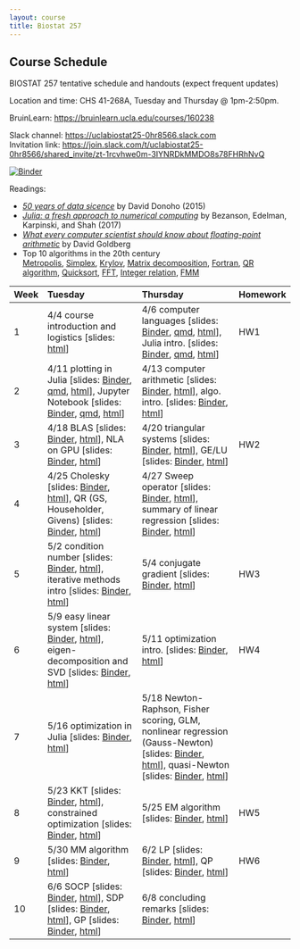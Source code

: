 ```yaml
---
layout: course
title: Biostat 257
---
```


## Course Schedule

BIOSTAT 257 tentative schedule and handouts (expect frequent updates)

Location and time: CHS 41-268A, Tuesday and Thursday @ 1pm-2:50pm.

BruinLearn: <https://bruinlearn.ucla.edu/courses/160238>

Slack channel: <https://uclabiostat25-0hr8566.slack.com>   
Invitation link: <https://join.slack.com/t/uclabiostat25-0hr8566/shared_invite/zt-1rcvhwe0m-3IYNRDkMMDO8s78FHRhNvQ>

[![Binder](https://mybinder.org/badge_logo.svg)](https://mybinder.org/v2/gh/ucla-biostat-257/2023spring/master)

Readings:  

* [_50 years of data sicence_](../readings/Donoho15FiftyYearsDataScience.pdf) by David Donoho (2015)  
* [_Julia: a fresh approach to numerical computing_](../readings/BezansonEdelmanKarpinskiShah17Julia.pdf) by Bezanson, Edelman, Karpinski, and Shah (2017)  
* [_What every computer scientist should know about floating-point arithmetic_](../readings/Goldberg91FloatingPoint.pdf) by David Goldberg  
* Top 10 algorithms in the 20th century  
[Metropolis](../readings/metropolis.pdf), [Simplex](../readings/simplex.pdf), [Krylov](../readings/krylov.pdf), [Matrix decomposition](../readings/decomp.pdf), [Fortran](../readings/fortran.pdf), [QR algorithm](../readings/qr.pdf), [Quicksort](../readings/qsort.pdf), [FFT](../readings/fft.pdf), [Integer relation](../readings/integer.pdf), [FMM](../readings/fmm.pdf)  

| Week | Tuesday | Thursday | Homework |
|:-----------|:-----------|:------------|:------------|
| 1 | 4/4 course introduction and logistics \[slides: [html](../slides/01-intro/intro.html)\] | 4/6 computer languages \[slides: [Binder](https://mybinder.org/v2/gh/ucla-biostat-257/2023spring/master?filepath=slides%2F02-langs%2Flangs.ipynb), [qmd](https://raw.githubusercontent.com/ucla-biostat-257/2023spring/master/slides/02-langs/langs.qmd), [html](../slides/02-langs/langs.html)\], Julia intro. \[slides: [Binder](https://mybinder.org/v2/gh/ucla-biostat-257/2023spring/master?filepath=slides%2F03-juliaintro%2Fjuliaintro.ipynb), [qmd](https://raw.githubusercontent.com/ucla-biostat-257/2023spring/master/slides/03-juliaintro/juliaintro.qmd), [html](../slides/03-juliaintro/juliaintro.html)\] | HW1 |
| 2 | 4/11 plotting in Julia \[slides: [Binder](https://mybinder.org/v2/gh/ucla-biostat-257/2023spring/master?filepath=slides%2F04-juliaplot%2Fjuliaplots.ipynb), [qmd](https://raw.githubusercontent.com/ucla-biostat-257/2023spring/master/slides/04-juliaplot/juliaplots.qmd), [html](../slides/04-juliaplot/juliaplots.html)\], Jupyter Notebook \[slides: [Binder](https://mybinder.org/v2/gh/ucla-biostat-257/2023spring/master?filepath=slides%2F05-jupyter%2Fjupyter.ipynb), [qmd](https://raw.githubusercontent.com/ucla-biostat-257/2023spring/master/slides/05-jupyter/jupyter.qmd), [html](../slides/05-jupyter/jupyter.html)\] | 4/13 computer arithmetic \[slides: [Binder](https://mybinder.org/v2/gh/ucla-biostat-257/2023spring/master?filepath=slides%2F06-arith%2Farith.ipynb), [html](../slides/06-arith/arith.html)\], algo. intro. \[slides: [Binder](https://mybinder.org/v2/gh/ucla-biostat-257/2023spring/master?filepath=slides%2F07-algo%2Falgo.ipynb), [html](../slides/07-algo/algo.html)\] | |
| 3 | 4/18 BLAS \[slides: [Binder](https://mybinder.org/v2/gh/ucla-biostat-257/2023spring/master?filepath=slides%2F08-numalgintro%2Fnumalgintro.ipynb), [html](../slides/08-numalgintro/numalgintro.html)\], NLA on GPU \[slides: [Binder](https://mybinder.org/v2/gh/ucla-biostat-257/2023spring/master?filepath=slides%2F09-juliagpu%2Fjuliagpu.ipynb), [html](../slides/09-juliagpu/juliagpu.html)\] | 4/20 triangular systems \[slides: [Binder](https://mybinder.org/v2/gh/ucla-biostat-257/2023spring/master?filepath=slides%2F10-trisys%2Ftrisys.ipynb), [html](../slides/10-trisys/trisys.html)\], GE/LU \[slides: [Binder](https://mybinder.org/v2/gh/ucla-biostat-257/2023spring/master?filepath=slides%2F11-gelu%2Fgelu.ipynb), [html](../slides/11-gelu/gelu.html)\] | HW2 |
| 4 | 4/25 Cholesky \[slides: [Binder](https://mybinder.org/v2/gh/ucla-biostat-257/2023spring/master?filepath=slides%2F12-chol%2Fchol.ipynb), [html](../slides/12-chol/chol.html)\], QR (GS, Householder, Givens) \[slides: [Binder](https://mybinder.org/v2/gh/ucla-biostat-257/2023spring/master?filepath=slides%2F13-qr%2Fqr.ipynb), [html](../slides/13-qr/qr.html)\] | 4/27 Sweep operator \[slides: [Binder](https://mybinder.org/v2/gh/ucla-biostat-257/2023spring/master?filepath=slides%2F14-sweep%2Fsweep.ipynb), [html](../slides/14-sweep/sweep.html)\], summary of linear regression \[slides: [Binder](https://mybinder.org/v2/gh/ucla-biostat-257/2023spring/master?filepath=slides%2F15-linreg%2Flinreg.ipynb), [html](../slides/15-linreg/linreg.html)\] | |
| 5 | 5/2 condition number \[slides: [Binder](https://mybinder.org/v2/gh/ucla-biostat-257/2023spring/master?filepath=slides%2F16-cond%2Fcond.ipynb), [html](../slides/16-cond/cond.html)\], iterative methods intro \[slides: [Binder](https://mybinder.org/v2/gh/ucla-biostat-257/2023spring/master?filepath=slides%2F17-iterative%iterative.ipynb), [html](../slides/17-iterative/iterative.html)\] | 5/4 conjugate gradient  \[slides: [Binder](https://mybinder.org/v2/gh/ucla-biostat-257/2023spring/master?filepath=slides%2F18-cg%cg.ipynb), [html](../slides/18-cg/cg.html)\] | HW3 |
| 6 | 5/9 easy linear system \[slides: [Binder](https://mybinder.org/v2/gh/ucla-biostat-257/2023spring/master?filepath=slides%2F19-easylineq%easylineq.ipynb), [html](../slides/19-easylineq/easylineq.html)\], eigen-decomposition and SVD \[slides: [Binder](https://mybinder.org/v2/gh/ucla-biostat-257/2023spring/master?filepath=slides%2F20-eigsvd%eigsvd.ipynb), [html](../slides/20-eigsvd/eigsvd.html)\] | 5/11 optimization intro. \[slides: [Binder](https://mybinder.org/v2/gh/ucla-biostat-257/2023spring/master?filepath=slides%2F21-optmintro%optmintro.ipynb), [html](../slides/21-optmintro/optmintro.html)\] | HW4 | 
| 7 | 5/16 optimization in Julia \[slides: [Binder](https://mybinder.org/v2/gh/ucla-biostat-257/2023spring/master?filepath=slides%2F22-juliaopt%juliaopt.ipynb), [html](../slides/22-juliaopt/juliaopt.html)\] | 5/18 Newton-Raphson, Fisher scoring, GLM, nonlinear regression (Gauss-Newton) \[slides: [Binder](https://mybinder.org/v2/gh/ucla-biostat-257/2023spring/master?filepath=slides%2F23-newton%newton.ipynb), [html](../slides/23-newton/newton.html)\], quasi-Newton \[slides: [Binder](https://mybinder.org/v2/gh/ucla-biostat-257/2023spring/master?filepath=slides%2F24-quasinewton%quasinewton.ipynb), [html](../slides/24-quasinewton/quasinewton.html)\] | |  
| 8 | 5/23 KKT \[slides: [Binder](https://mybinder.org/v2/gh/ucla-biostat-257/2023spring/master?filepath=slides%2F27-kkt%kkt.ipynb), [html](../slides/27-kkt/kkt.html)\], constrained optimization \[slides: [Binder](https://mybinder.org/v2/gh/ucla-biostat-257/2023spring/master?filepath=slides%2F28-newtoncontr%newton_constr.ipynb), [html](../slides/28-newtoncontr/newton_constr.html)\] | 5/25 EM algorithm \[slides: [Binder](https://mybinder.org/v2/gh/ucla-biostat-257/2023spring/master?filepath=slides%2F25-em%em.ipynb), [html](../slides/25-em/em.html)\] | HW5 |  
| 9 | 5/30 MM algorithm \[slides: [Binder](https://mybinder.org/v2/gh/ucla-biostat-257/2023spring/master?filepath=slides%2F26-mm%mm.ipynb), [html](../slides/26-mm/mm.html)\] | 6/2 LP \[slides: [Binder](https://mybinder.org/v2/gh/ucla-biostat-257/2023spring/master?filepath=slides%2F29-lp%lp.ipynb), [html](../slides/29-lp/lp.html)\], QP \[slides: [Binder](https://mybinder.org/v2/gh/ucla-biostat-257/2023spring/master?filepath=slides%2F30-qp%qp.ipynb), [html](../slides/30-qp/qp.html)\] | HW6 |  
| 10 | 6/6 SOCP \[slides: [Binder](https://mybinder.org/v2/gh/ucla-biostat-257/2023spring/master?filepath=slides%2F31-socp%socp.ipynb), [html](../slides/31-socp/socp.html)\], SDP \[slides: [Binder](https://mybinder.org/v2/gh/ucla-biostat-257/2023spring/master?filepath=slides%2F33-sdp%sdp.ipynb), [html](../slides/33-sdp/sdp.html)\], GP \[slides: [Binder](https://mybinder.org/v2/gh/ucla-biostat-257/2023spring/master?filepath=slides%2F32-gp%gp.ipynb), [html](../slides/32-gp/gp.html)\] | 6/8 concluding remarks \[slides: [Binder](https://mybinder.org/v2/gh/ucla-biostat-257/2023spring/master?filepath=slides%2F34-coda%coda.ipynb), [html](../slides/34-coda/coda.html)\] | |  
